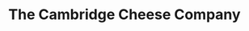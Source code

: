 ---
title: "The Cambridge Cheese Company"
url: /cambridge/the-cambridge-cheese-company/
shop: cheese
---